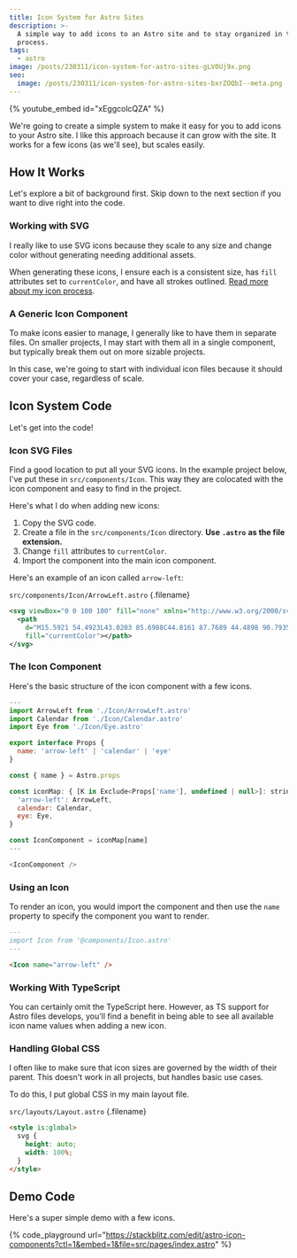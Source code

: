 ```yaml
---
title: Icon System for Astro Sites
description: >-
  A simple way to add icons to an Astro site and to stay organized in the
  process.
tags:
  - astro
image: /posts/230311/icon-system-for-astro-sites-gLV0Uj9x.png
seo:
  image: /posts/230311/icon-system-for-astro-sites-bxrZOQbI--meta.png
---
```


{% youtube_embed id="xEggcolcQZA" %}

We're going to create a simple system to make it easy for you to add icons to your Astro site. I like this approach because it can grow with the site. It works for a few icons (as we'll see), but scales easily.

## How It Works

Let's explore a bit of background first. Skip down to the next section if you want to dive right into the code.

### Working with SVG

I really like to use SVG icons because they scale to any size and change color without generating needing additional assets.

When generating these icons, I ensure each is a consistent size, has `fill` attributes set to `currentColor`, and have all strokes outlined. [Read more about my icon process](/posts/how-to-add-svg-icons-to-a-react-project/).

### A Generic Icon Component

To make icons easier to manage, I generally like to have them in separate files. On smaller projects, I may start with them all in a single component, but typically break them out on more sizable projects.

In this case, we're going to start with individual icon files because it should cover your case, regardless of scale.

## Icon System Code

Let's get into the code!

### Icon SVG Files

Find a good location to put all your SVG icons. In the example project below, I've put these in `src/components/Icon`. This way they are colocated with the icon component and easy to find in the project.

Here's what I do when adding new icons:

1. Copy the SVG code.
1. Create a file in the `src/components/Icon` directory. **Use** **`.astro`** **as the file extension.**
1. Change `fill` attributes to `currentColor`.
1. Import the component into the main icon component.

Here's an example of an icon called `arrow-left`:

`src/components/Icon/ArrowLeft.astro` {.filename}

```xml
<svg viewBox="0 0 100 100" fill="none" xmlns="http://www.w3.org/2000/svg">
  <path
    d="M15.5921 54.4923L43.0203 85.6988C44.8161 87.7689 44.4898 90.7935 42.5303 92.3857C41.5509 93.1818 40.4076 93.5 39.2651 93.5C37.9587 93.5 36.4899 92.863 35.5097 91.9078L1.22447 52.8997C-0.408162 51.1484 -0.408162 48.4413 1.22447 46.6901L35.5097 7.68191C37.3055 5.61182 40.4076 5.45274 42.3665 7.20404C44.4892 8.9553 44.6523 11.9806 42.8565 13.8909L15.5929 44.9395H95.1021C97.8773 44.9395 100 47.0096 100 49.716C100 52.4225 97.8773 54.4925 95.1021 54.4925L15.5921 54.4923Z"
    fill="currentColor"></path>
</svg>
```

### The Icon Component

Here's the basic structure of the icon component with a few icons.

```js
---
import ArrowLeft from './Icon/ArrowLeft.astro'
import Calendar from './Icon/Calendar.astro'
import Eye from './Icon/Eye.astro'

export interface Props {
  name: 'arrow-left' | 'calendar' | 'eye'
}

const { name } = Astro.props

const iconMap: { [K in Exclude<Props['name'], undefined | null>]: string } = {
  'arrow-left': ArrowLeft,
  calendar: Calendar,
  eye: Eye,
}

const IconComponent = iconMap[name]
---

<IconComponent />
```

### Using an Icon

To render an icon, you would import the component and then use the `name` property to specify the component you want to render.

```md
---
import Icon from '@components/Icon.astro'
---

<Icon name="arrow-left" />
```

### Working With TypeScript

You can certainly omit the TypeScript here. However, as TS support for Astro files develops, you'll find a benefit in being able to see all available icon name values when adding a new icon.

### Handling Global CSS

I often like to make sure that icon sizes are governed by the width of their parent. This doesn't work in all projects, but handles basic use cases.

To do this, I put global CSS in my main layout file.

`src/layouts/Layout.astro` {.filename}

```md
<style is:global>
  svg {
    height: auto;
    width: 100%;
  }
</style>
```

## Demo Code

Here's a super simple demo with a few icons.

{% code_playground url="https://stackblitz.com/edit/astro-icon-components?ctl=1&embed=1&file=src/pages/index.astro" %}

